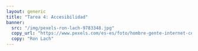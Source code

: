 ```yaml
---
layout: generic
title: "Tarea 4: Accesibilidad"
banner:
  src: "/img/pexels-ron-lach-9783348.jpg"
  copy_url: "https://www.pexels.com/es-es/foto/hombre-gente-internet-conexion-9783348/"
  copy: "Ron Lach"
---
```


